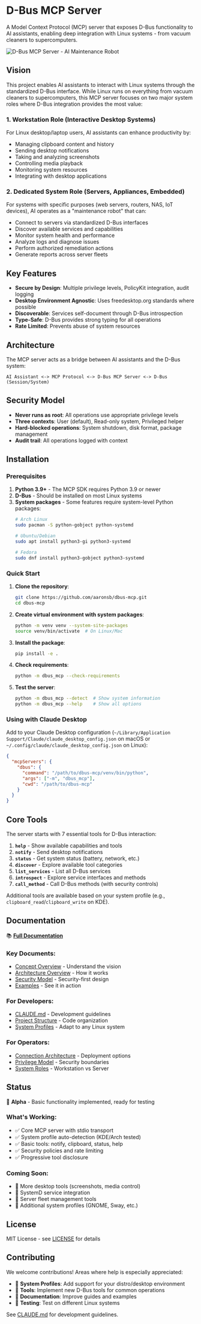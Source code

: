 # D-Bus MCP Server

A Model Context Protocol (MCP) server that exposes D-Bus functionality to AI assistants, enabling deep integration with Linux systems - from vacuum cleaners to supercomputers.

![D-Bus MCP Server - AI Maintenance Robot](docs/images/dbus-mcp-robot.png)

## Vision

This project enables AI assistants to interact with Linux systems through the standardized D-Bus interface. While Linux runs on everything from vacuum cleaners to supercomputers, this MCP server focuses on two major system roles where D-Bus integration provides the most value:

### 1. Workstation Role (Interactive Desktop Systems)
For Linux desktop/laptop users, AI assistants can enhance productivity by:
- Managing clipboard content and history
- Sending desktop notifications
- Taking and analyzing screenshots
- Controlling media playback
- Monitoring system resources
- Integrating with desktop applications

### 2. Dedicated System Role (Servers, Appliances, Embedded)
For systems with specific purposes (web servers, routers, NAS, IoT devices), AI operates as a "maintenance robot" that can:
- Connect to servers via standardized D-Bus interfaces
- Discover available services and capabilities
- Monitor system health and performance
- Analyze logs and diagnose issues
- Perform authorized remediation actions
- Generate reports across server fleets

## Key Features

- **Secure by Design**: Multiple privilege levels, PolicyKit integration, audit logging
- **Desktop Environment Agnostic**: Uses freedesktop.org standards where possible
- **Discoverable**: Services self-document through D-Bus introspection
- **Type-Safe**: D-Bus provides strong typing for all operations
- **Rate Limited**: Prevents abuse of system resources

## Architecture

The MCP server acts as a bridge between AI assistants and the D-Bus system:

```
AI Assistant <-> MCP Protocol <-> D-Bus MCP Server <-> D-Bus (Session/System)
```

## Security Model

- **Never runs as root**: All operations use appropriate privilege levels
- **Three contexts**: User (default), Read-only system, Privileged helper
- **Hard-blocked operations**: System shutdown, disk format, package management
- **Audit trail**: All operations logged with context

## Installation

### Prerequisites

1. **Python 3.9+** - The MCP SDK requires Python 3.9 or newer
2. **D-Bus** - Should be installed on most Linux systems
3. **System packages** - Some features require system-level Python packages:
   ```bash
   # Arch Linux
   sudo pacman -S python-gobject python-systemd

   # Ubuntu/Debian  
   sudo apt install python3-gi python3-systemd

   # Fedora
   sudo dnf install python3-gobject python3-systemd
   ```

### Quick Start

1. **Clone the repository**:
   ```bash
   git clone https://github.com/aaronsb/dbus-mcp.git
   cd dbus-mcp
   ```

2. **Create virtual environment with system packages**:
   ```bash
   python -m venv venv --system-site-packages
   source venv/bin/activate  # On Linux/Mac
   ```

3. **Install the package**:
   ```bash
   pip install -e .
   ```

4. **Check requirements**:
   ```bash
   python -m dbus_mcp --check-requirements
   ```

5. **Test the server**:
   ```bash
   python -m dbus_mcp --detect  # Show system information
   python -m dbus_mcp --help    # Show all options
   ```

### Using with Claude Desktop

Add to your Claude Desktop configuration (`~/Library/Application Support/Claude/claude_desktop_config.json` on macOS or `~/.config/claude/claude_desktop_config.json` on Linux):

```json
{
  "mcpServers": {
    "dbus": {
      "command": "/path/to/dbus-mcp/venv/bin/python",
      "args": ["-m", "dbus_mcp"],
      "cwd": "/path/to/dbus-mcp"
    }
  }
}
```

## Core Tools

The server starts with 7 essential tools for D-Bus interaction:

1. **`help`** - Show available capabilities and tools
2. **`notify`** - Send desktop notifications
3. **`status`** - Get system status (battery, network, etc.)
4. **`discover`** - Explore available tool categories
5. **`list_services`** - List all D-Bus services
6. **`introspect`** - Explore service interfaces and methods
7. **`call_method`** - Call D-Bus methods (with security controls)

Additional tools are available based on your system profile (e.g., `clipboard_read`/`clipboard_write` on KDE).

## Documentation

📚 **[Full Documentation](docs/README.md)**

### Key Documents:
- [Concept Overview](docs/design/CONCEPT.md) - Understand the vision
- [Architecture Overview](docs/architecture/ARCHITECTURE-OVERVIEW.md) - How it works
- [Security Model](docs/guides/SECURITY.md) - Security-first design
- [Examples](docs/guides/EXAMPLES.md) - See it in action

### For Developers:
- [CLAUDE.md](CLAUDE.md) - Development guidelines
- [Project Structure](docs/architecture/PROJECT-STRUCTURE.md) - Code organization
- [System Profiles](docs/architecture/SYSTEM-PROFILES.md) - Adapt to any Linux system

### For Operators:
- [Connection Architecture](docs/architecture/CONNECTION-ARCHITECTURE.md) - Deployment options
- [Privilege Model](docs/guides/PRIVILEGE-MODEL.md) - Security boundaries
- [System Roles](docs/design/SYSTEM-ROLES.md) - Workstation vs Server

## Status

🚧 **Alpha** - Basic functionality implemented, ready for testing

### What's Working:
- ✅ Core MCP server with stdio transport
- ✅ System profile auto-detection (KDE/Arch tested)
- ✅ Basic tools: notify, clipboard, status, help
- ✅ Security policies and rate limiting
- ✅ Progressive tool disclosure

### Coming Soon:
- 🔄 More desktop tools (screenshots, media control)
- 🔄 SystemD service integration  
- 🔄 Server fleet management tools
- 🔄 Additional system profiles (GNOME, Sway, etc.)

## License

MIT License - see [LICENSE](LICENSE) for details

## Contributing

We welcome contributions! Areas where help is especially appreciated:

- 🐧 **System Profiles**: Add support for your distro/desktop environment
- 🔧 **Tools**: Implement new D-Bus tools for common operations
- 📖 **Documentation**: Improve guides and examples
- 🧪 **Testing**: Test on different Linux systems

See [CLAUDE.md](CLAUDE.md) for development guidelines.